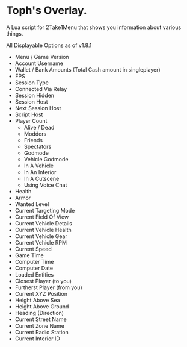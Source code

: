 # Toph's Overlay.
A Lua script for 2Take1Menu that shows you information about various things.

All Displayable Options as of v1.8.1
- Menu / Game Version
- Account Username
- Wallet / Bank Amounts (Total Cash amount in singleplayer)
- FPS
- Session Type
- Connected Via Relay
- Session Hidden
- Session Host
- Next Session Host
- Script Host
- Player Count
    - Alive / Dead
    - Modders
    - Friends
    - Spectators
    - Godmode
    - Vehicle Godmode
    - In A Vehicle
    - In An Interior
    - In A Cutscene
    - Using Voice Chat
- Health
- Armor
- Wanted Level
- Current Targeting Mode
- Current Field Of View
- Current Vehicle Details
- Current Vehicle Health
- Current Vehicle Gear
- Current Vehicle RPM
- Current Speed
- Game Time
- Computer Time
- Computer Date
- Loaded Entities
- Closest Player (to you)
- Furtherst Player (from you)
- Current XYZ Position
- Height Above Sea
- Height Above Ground
- Heading (Direction)
- Current Street Name
- Current Zone Name
-  Current Radio Station
- Current Interior ID
